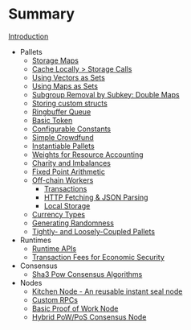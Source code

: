 # Summary

[Introduction](./introduction.md)

- Pallets
	- [Storage Maps](./3-entrees/storage-api/storage-maps.md)
	- [Cache Locally > Storage Calls](./3-entrees/storage-api/cache.md)
	- [Using Vectors as Sets](./3-entrees/storage-api/vec-set.md)
	- [Using Maps as Sets](./3-entrees/storage-api/map-set.md)
	- [Subgroup Removal by Subkey: Double Maps](./3-entrees/storage-api/double.md)
	- [Storing custom structs](./3-entrees/storage-api/structs.md)
	- [Ringbuffer Queue](./3-entrees/storage-api/ringbuffer.md)
	- [Basic Token](./3-entrees/basic-token.md)
	- [Configurable Constants](./3-entrees/constants.md)
	- [Simple Crowdfund](./3-entrees/crowdfund.md)
	- [Instantiable Pallets](./3-entrees/instantiable.md)
	- [Weights for Resource Accounting](./3-entrees/weights.md)
	- [Charity and Imbalances](./3-entrees/charity.md)
	- [Fixed Point Arithmetic](./3-entrees/fixed-point.md)
	- [Off-chain Workers](./3-entrees/off-chain-workers/index.md)
		- [Transactions](./3-entrees/off-chain-workers/transactions.md)
		- [HTTP Fetching & JSON Parsing](./3-entrees/off-chain-workers/http-json.md)
		- [Local Storage](./3-entrees/off-chain-workers/storage.md)
	- [Currency Types](./3-entrees/currency.md)
	- [Generating Randomness](./3-entrees/randomness.md)
	- [Tightly- and Loosely-Coupled Pallets](./3-entrees/pallet-coupling.md)
- Runtimes
	- [Runtime APIs](./3-entrees/runtime-api.md)
	- [Transaction Fees for Economic Security](./3-entrees/fees.md)
- Consensus
	- [Sha3 Pow Consensus Algorithms](./3-entrees/sha3-pow-consensus.md)
- Nodes
	- [Kitchen Node - An reusable instant seal node](./3-entrees/kitchen-node.md)
	- [Custom RPCs](./3-entrees/custom-rpc.md)
	- [Basic Proof of Work Node](./3-entrees/basic-pow.md)
	- [Hybrid PoW/PoS Consensus Node](./3-entrees/hybrid-consensus.md)
